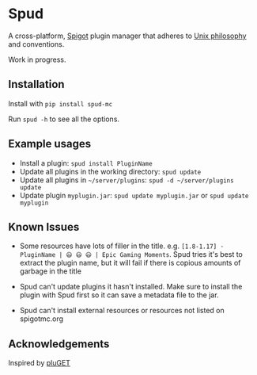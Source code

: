 # Spud
A cross-platform, [Spigot](https://www.spigotmc.org/) plugin manager that adheres to
[Unix philosophy](https://en.wikipedia.org/wiki/Unix_philosophy) and conventions.

Work in progress.

## Installation
Install with `pip install spud-mc`

Run `spud -h` to see all the options.


## Example usages
- Install a plugin: `spud install PluginName`
- Update all plugins in the working directory: `spud update`
- Update all plugins in `~/server/plugins`: `spud -d ~/server/plugins update`
- Update plugin `myplugin.jar`: `spud update myplugin.jar` or `spud update myplugin`

## Known Issues
- Some resources have lots of filler in the title. e.g. `[1.8-1.17] · PluginName |
😃 😃 😃 | Epic Gaming Moments`.
Spud tries it's best to extract the plugin name, but it will fail if there is copious amounts of garbage in the title


- Spud can't update plugins it hasn't installed. Make sure to install the plugin with Spud first so it can save a metadata file to the jar.


- Spud can't install external resources or resources not listed on spigotmc.org

## Acknowledgements
Inspired by [pluGET](https://github.com/Neocky/pluGET)

